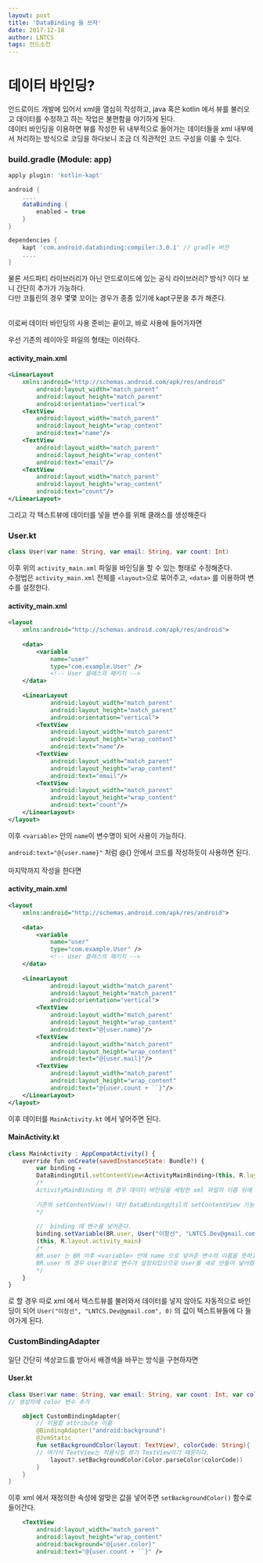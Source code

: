 ```yaml
---
layout: post
title: 'DataBinding 을 쓰자'
date: 2017-12-18
author: LNTCS
tags: 안드소전
---
```

# 데이터 바인딩?
안드로이드 개발에 있어서 xml을 열심히 작성하고, java 혹은 kotlin 에서 뷰를 불러오고 데이터를 수정하고 하는 작업은 불편함을 야기하게 된다.<br>
데이터 바인딩을 이용하면 뷰를 작성한 뒤 내부적으로 들어가는 데이터들을 xml 내부에서 처리하는 방식으로 코딩을 하다보니 조금 더 직관적인 코드 구성을 이룰 수 있다.

### build.gradle (Module: app)
```gradle
apply plugin: 'kotlin-kapt'

android {
    ....
    dataBinding {
        enabled = true
    }
}

dependencies {
    kapt 'com.android.databinding:compiler:3.0.1' // gradle 버전
	....
}
```
물론 서드파티 라이브러리가 아닌 안드로이드에 있는 공식 라이브러리? 방식? 이다 보니 간단히 추가가 가능하다.<br>
다만 코틀린의 경우 몇몇 꼬이는 경우가 종종 있기에 kapt구문을 추가 해준다.<br><br>

이로써 데이터 바인딩의 사용 준비는 끝이고, 바로 사용에 들어가자면

우선 기존의 레이아웃 파일의 형태는 이러하다.
#### activity_main.xml
```xml
<LinearLayout
	xmlns:android="http://schemas.android.com/apk/res/android"
        android:layout_width="match_parent"
        android:layout_height="match_parent"
        android:orientation="vertical">
	<TextView
		android:layout_width="match_parent"
        android:layout_height="wrap_content"
		android:text="name"/>
	<TextView
		android:layout_width="match_parent"
        android:layout_height="wrap_content"
		android:text="email"/>
	<TextView
		android:layout_width="match_parent"
        android:layout_height="wrap_content"
		android:text="count"/>
</LinearLayout>
```

그리고 각 텍스트뷰에 데이터를 넣을 변수를 위해 클래스를 생성해준다
### User.kt
```kotlin
class User(var name: String, var email: String, var count: Int)
```
이후 위의 `activity_main.xml` 파일을 바인딩을 할 수 있는 형태로 수정해준다.<br>
수정법은 `activity_main.xml` 전체를 `<layout>`으로 묶어주고, `<data>` 를 이용하여 변수를 설정한다.

#### activity_main.xml
```xml
<layout
	xmlns:android="http://schemas.android.com/apk/res/android">
	
	<data>
    	<variable
        	name="user"
			type="com.example.User" /> 
			<!-- User 클래스의 패키지 -->
	</data>
	
	<LinearLayout
			android:layout_width="match_parent"
	        android:layout_height="match_parent"
	        android:orientation="vertical">
		<TextView
			android:layout_width="match_parent"
	        android:layout_height="wrap_content"
			android:text="name"/>
		<TextView
			android:layout_width="match_parent"
	        android:layout_height="wrap_content"
			android:text="email"/>
		<TextView
			android:layout_width="match_parent"
	        android:layout_height="wrap_content"
			android:text="count"/>
	</LinearLayout>
</layout>
```
이후 `<variable>` 안의 `name`이 변수명이 되어 사용이 가능하다.

`android:text="@{user.name}"` 처럼 @{} 안에서 코드를 작성하듯이 사용하면 된다.<br><br>
마지막까지 작성을 한다면
#### activity_main.xml
```xml
<layout
	xmlns:android="http://schemas.android.com/apk/res/android">
	
	<data>
    	<variable
        	name="user"
			type="com.example.User" /> 
			<!-- User 클래스의 패키지 -->
	</data>
	
	<LinearLayout
			android:layout_width="match_parent"
	        android:layout_height="match_parent"
	        android:orientation="vertical">
		<TextView
			android:layout_width="match_parent"
	        android:layout_height="wrap_content"
			android:text="@{user.name}"/>
		<TextView
			android:layout_width="match_parent"
	        android:layout_height="wrap_content"
			android:text="@{user.mail}"/>
		<TextView
			android:layout_width="match_parent"
	        android:layout_height="wrap_content"
			android:text="@{user.count + ``}"/>
	</LinearLayout>
</layout>
```
이후 데이터를 `MainActivity.kt` 에서 넣어주면 된다.
#### MainActivity.kt
```javascript
class MainActivity : AppCompatActivity() {
    override fun onCreate(savedInstanceState: Bundle?) {
		var binding = 
        DataBindingUtil.setContentView<ActivityMainBinding>(this, R.layout.activity_main)
		/*
		ActivityMainBinding 의 경우 데이터 바인딩을 세팅한 xml 파일의 이름 뒤에 Binding을 붙이는 방식이다.
		
		기존의 setContentView() 대신 DataBindingUtil의 setContentView 기능을 이용
		*/
		
		//  binding 에 변수를 넣어준다.
		binding.setVariable(BR.user, User("이창선", "LNTCS.Dev@gmail.com", 0))
		(this, R.layout.activity_main)
		/*
		BR.user 는 BR 이후 <variable> 안에 name 으로 넣어준 변수의 이름을 뜻하고
        BR.user 의 경우 User형으로 변수가 설정되있으므로 User를 새로 만들어 넣어줬다.
		*/
	}
}
```
로 할 경우 따로 xml 에서 텍스트뷰를 불러와서 데이터를 넣지 않아도 자동적으로 바인딩이 되어 `User("이창선", "LNTCS.Dev@gmail.com", 0)` 의 값이 텍스트뷰들에 다 들어가게 된다.

### CustomBindingAdapter
일단 간단히 색상코드를 받아서 배경색을 바꾸는 방식을 구현하자면
#### User.kt
```kotlin
class User(var name: String, var email: String, var count: Int, var color: String){
// 생성자에 color 변수 추가

    object CustomBindingAdapter{
		// 이용할 attribute 이름
        @BindingAdapter("android:background") 
        @JvmStatic
        fun setBackgroundColor(layout: TextView?, colorCode: String){
		// 여기서 TextView는 적용시킬 뷰가 TextView이기 때문이다.
            layout?.setBackgroundColor(Color.parseColor(colorCode))
        }
    }
}
```
이후 xml 에서 재정의한 속성에 알맞은 값을 넣어주면 `setBackgroundColor()` 함수로 들어간다.
```xml
	<TextView
    	android:layout_width="match_parent"
    	android:layout_height="wrap_content"
    	android:background="@{user.color}"
    	android:text="@{user.count + ``}" />
```

